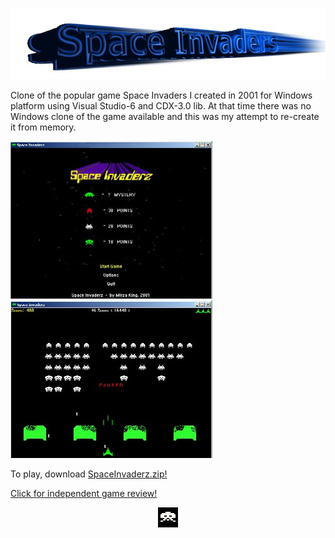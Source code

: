 ![Alt Text](/MD/title.jpg)

Clone of the popular game Space Invaders I created in 2001 for Windows platform using 
Visual Studio-6 and CDX-3.0 lib. At that time there was no Windows clone 
of the game available and this was my attempt to re-create it from memory.


![Alt Text](/MD/si1.jpg)
![Alt Text](/MD/si2.jpg)


To play, download [SpaceInvaderz.zip!](/SpaceInvaderz.zip)

[Click for independent game review!](http://www.completelyfreesoftware.com/reviews/gg_w95_sinvaderz32.html)

<p align="center">
  <img src="/MD/SIAnim.gif">
</p>

